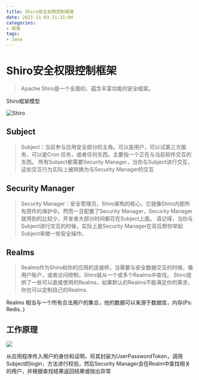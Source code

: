 ```yaml
---
title: Shiro安全权限控制框架
date: 2021-11-03 21:21:04
categories:
- 框架
tags:
- Java
---
```

# Shiro安全权限控制框架

> Apache Shiro是一个全面的、蕴含丰富功能的安全框架。

Shiro框架模型

![Shiro](https://atts.w3cschool.cn/attachments/image/wk/shiro/1.png)

## Subject

> Subject：当前参与应用安全部分的主角。可以是用户，可以试第三方服务，可以是Cron 任务，或者任何东西。主要指一个正在与当前软件交互的东西。
>  所有Subject都需要Security Manager，当你与Subject进行交互，这些交互行为实际上被转换为与Security Manager的交互

## Security Manager

> Security Manager：安全管理员，Shiro架构的核心，它就像Shiro内部所有原件的保护伞。然而一旦配置了Security Manager，Security Manager就用到的比较少，开发者大部分时间都花在Subject上面。
>  请记得，当你与Subject进行交互的时候，实际上是Security Manager在背后帮你举起Subject来做一些安全操作。

## Realms

> Realms作为Shiro和你的应用的连接桥，当需要与安全数据交互的时候，像用户账户，或者访问控制，Shiro就从一个或多个Realms中查找。
>  Shiro提供了一些可以直接使用的Realms，如果默认的Realms不能满足你的需求，你也可以定制自己的Realms.

Realms 相当与一个所有合法用户的集合，他的数据可以来源于数据库，内存(Ps: Redis..)

## 工作原理

![](https://atts.w3cschool.cn/attachments/image/wk/shiro/2.png)

从应用程序传入用户的身份和证明，将其封装为UserPasswordToken，调用Subject的login，方法进行校验，然后Security Manager会在Realm中查找相关的用户，并根据查找结果返回结果或抛出异常

